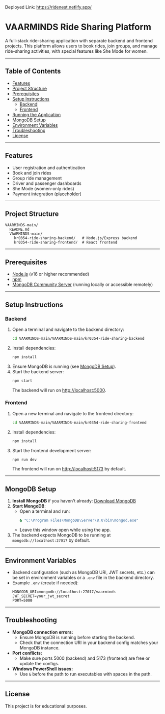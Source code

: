 Deployed Link: https://ridenest.netlify.app/

# VAARMINDS Ride Sharing Platform

A full-stack ride-sharing application with separate backend and frontend projects. This platform allows users to book rides, join groups, and manage ride-sharing activities, with special features like She Mode for women.

---

## Table of Contents
- [Features](#features)
- [Project Structure](#project-structure)
- [Prerequisites](#prerequisites)
- [Setup Instructions](#setup-instructions)
  - [Backend](#backend)
  - [Frontend](#frontend)
- [Running the Application](#running-the-application)
- [MongoDB Setup](#mongodb-setup)
- [Environment Variables](#environment-variables)
- [Troubleshooting](#troubleshooting)
- [License](#license)

---

## Features
- User registration and authentication
- Book and join rides
- Group ride management
- Driver and passenger dashboards
- She Mode (women-only rides)
- Payment integration (placeholder)

---

## Project Structure
```
VAARMINDS-main/
  README.md
  VAARMINDS-main/
    kr0354-ride-sharing-backend/   # Node.js/Express backend
    kr0354-ride-sharing-frontend/  # React frontend
```

---

## Prerequisites
- [Node.js](https://nodejs.org/) (v16 or higher recommended)
- [npm](https://www.npmjs.com/)
- [MongoDB Community Server](https://www.mongodb.com/try/download/community) (running locally or accessible remotely)

---

## Setup Instructions

### Backend
1. Open a terminal and navigate to the backend directory:
   ```sh
   cd VAARMINDS-main/VAARMINDS-main/kr0354-ride-sharing-backend
   ```
2. Install dependencies:
   ```sh
   npm install
   ```
3. Ensure MongoDB is running (see [MongoDB Setup](#mongodb-setup)).
4. Start the backend server:
   ```sh
   npm start
   ```
   The backend will run on [http://localhost:5000](http://localhost:5000).

### Frontend
1. Open a new terminal and navigate to the frontend directory:
   ```sh
   cd VAARMINDS-main/VAARMINDS-main/kr0354-ride-sharing-frontend
   ```
2. Install dependencies:
   ```sh
   npm install
   ```
3. Start the frontend development server:
   ```sh
   npm run dev
   ```
   The frontend will run on [http://localhost:5173](http://localhost:5173) by default.

---

## MongoDB Setup
1. **Install MongoDB** if you haven't already: [Download MongoDB](https://www.mongodb.com/try/download/community)
2. **Start MongoDB**:
   - Open a terminal and run:
     ```sh
     & "C:\Program Files\MongoDB\Server\8.0\bin\mongod.exe"
     ```
   - Leave this window open while using the app.
3. The backend expects MongoDB to be running at `mongodb://localhost:27017` by default.

---

## Environment Variables
- Backend configuration (such as MongoDB URI, JWT secrets, etc.) can be set in environment variables or a `.env` file in the backend directory.
- Example `.env` (create if needed):
  ```env
  MONGODB_URI=mongodb://localhost:27017/vaarminds
  JWT_SECRET=your_jwt_secret
  PORT=5000
  ```

---

## Troubleshooting
- **MongoDB connection errors:**
  - Ensure MongoDB is running before starting the backend.
  - Check that the connection URI in your backend config matches your MongoDB instance.
- **Port conflicts:**
  - Make sure ports 5000 (backend) and 5173 (frontend) are free or update the configs.
- **Windows PowerShell issues:**
  - Use `&` before the path to run executables with spaces in the path.

---

## License
This project is for educational purposes. 
